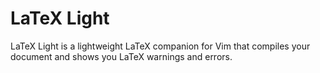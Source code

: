 # LaTeX Light
LaTeX Light is a lightweight LaTeX companion for Vim that compiles your document and shows you LaTeX warnings and errors.
